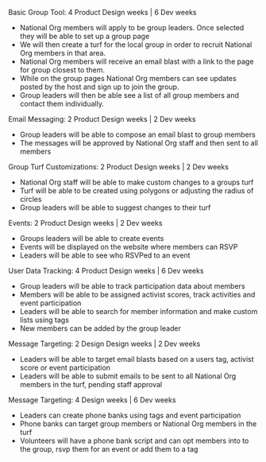 Basic Group Tool: 4 Product Design weeks  | 6 Dev weeks
* National Org members will apply to be group leaders.  Once selected they will be able to set up a group page
* We will then create a turf for the local group in order to recruit National Org members in that area.
* National Org members will receive an email blast with a link to the page for group closest to them.
* While on the group pages National Org members can see updates posted by the host and sign up to join the group.
* Group leaders will then be able see a list of all group members and contact them individually.

Email Messaging: 2 Product Design weeks  | 2 Dev weeks
* Group leaders will be able to compose an email blast to group members
* The messages will be approved by National Org staff and then sent to all members

Group Turf Customizations: 2 Product Design weeks  | 2 Dev weeks
* National Org staff will be able to make custom changes to a groups turf
* Turf will be able to be created using polygons or adjusting the radius of circles
* Group leaders will be able to suggest changes to their turf

Events: 2 Product Design weeks  | 2 Dev weeks
* Groups leaders will be able to create events
* Events will be displayed on the website where members can RSVP
* Leaders will be able to see who RSVPed to an event

User Data Tracking: 4 Product Design weeks  | 6 Dev weeks
* Group leaders will be able to track participation data about members
* Members will be able to be assigned activist scores, track activities and event participation
* Leaders will be able to search for member information and make custom lists using tags
* New members can be added by the group leader

Message Targeting: 2 Design Design weeks  | 2 Dev weeks
* Leaders will be able to target email blasts based on a users tag, activist score or event participation
* Leaders will be able to submit emails to be sent to all National Org members in the turf, pending staff approval

Message Targeting: 4 Design weeks  | 6 Dev weeks
* Leaders can create phone banks using tags and event participation
* Phone banks can target group members or National Org members in the turf
* Volunteers will have a phone bank script and can opt members into to the group, rsvp them for an event or add them to a tag
